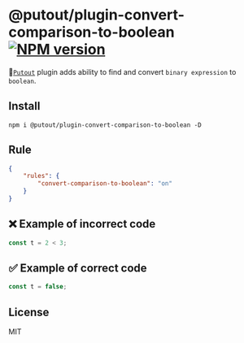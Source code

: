 # @putout/plugin-convert-comparison-to-boolean [![NPM version][NPMIMGURL]][NPMURL]

[NPMIMGURL]: https://img.shields.io/npm/v/@putout/plugin-convert-comparison-to-boolean.svg?style=flat&longCache=true
[NPMURL]: https://npmjs.org/package/@putout/plugin-convert-comparison-to-boolean"npm"

🐊[`Putout`](https://github.com/coderaiser/putout) plugin adds ability to find and convert `binary expression` to `boolean`.

## Install

```
npm i @putout/plugin-convert-comparison-to-boolean -D
```

## Rule

```json
{
    "rules": {
        "convert-comparison-to-boolean": "on"
    }
}
```

## ❌ Example of incorrect code

```js
const t = 2 < 3;
```

## ✅ Example of correct code

```js
const t = false;
```

## License

MIT
